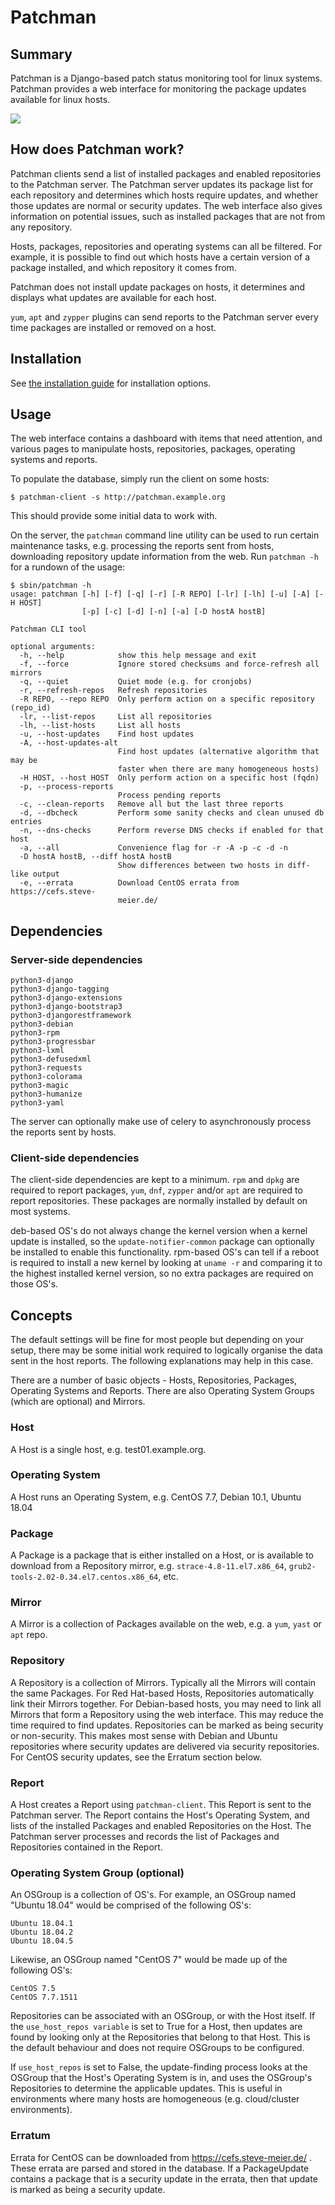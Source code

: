# Patchman


## Summary

Patchman is a Django-based patch status monitoring tool for linux systems.
Patchman provides a web interface for monitoring the package updates available
for linux hosts.

[![](https://raw.githubusercontent.com/furlongm/patchman/gh-pages/screenshots/dashboard.png)](https://github.com/furlongm/patchman/tree/gh-pages/screenshots)


## How does Patchman work?

Patchman clients send a list of installed packages and enabled repositories to
the Patchman server. The Patchman server updates its package list for each
repository and determines which hosts require updates, and whether those updates
are normal or security updates. The web interface also gives information on
potential issues, such as installed packages that are not from any repository.

Hosts, packages, repositories and operating systems can all be filtered. For
example, it is possible to find out which hosts have a certain version of a
package installed, and which repository it comes from.

Patchman does not install update packages on hosts, it determines and displays
what updates are available for each host.

`yum`, `apt` and `zypper` plugins can send reports to the Patchman server every
time packages are installed or removed on a host.


## Installation

See [the installation guide](https://github.com/furlongm/patchman/blob/master/INSTALL.md)
for installation options.


## Usage

The web interface contains a dashboard with items that need attention, and
various pages to manipulate hosts, repositories, packages, operating systems and
reports.

To populate the database, simply run the client on some hosts:

```shell
$ patchman-client -s http://patchman.example.org
```

This should provide some initial data to work with.

On the server, the `patchman` command line utility can be used to run certain
maintenance tasks, e.g. processing the reports sent from hosts, downloading
repository update information from the web. Run `patchman -h` for a rundown of
the usage:

```shell
$ sbin/patchman -h
usage: patchman [-h] [-f] [-q] [-r] [-R REPO] [-lr] [-lh] [-u] [-A] [-H HOST]
                [-p] [-c] [-d] [-n] [-a] [-D hostA hostB]

Patchman CLI tool

optional arguments:
  -h, --help            show this help message and exit
  -f, --force           Ignore stored checksums and force-refresh all mirrors
  -q, --quiet           Quiet mode (e.g. for cronjobs)
  -r, --refresh-repos   Refresh repositories
  -R REPO, --repo REPO  Only perform action on a specific repository (repo_id)
  -lr, --list-repos     List all repositories
  -lh, --list-hosts     List all hosts
  -u, --host-updates    Find host updates
  -A, --host-updates-alt
                        Find host updates (alternative algorithm that may be
                        faster when there are many homogeneous hosts)
  -H HOST, --host HOST  Only perform action on a specific host (fqdn)
  -p, --process-reports
                        Process pending reports
  -c, --clean-reports   Remove all but the last three reports
  -d, --dbcheck         Perform some sanity checks and clean unused db entries
  -n, --dns-checks      Perform reverse DNS checks if enabled for that host
  -a, --all             Convenience flag for -r -A -p -c -d -n
  -D hostA hostB, --diff hostA hostB
                        Show differences between two hosts in diff-like output
  -e, --errata          Download CentOS errata from https://cefs.steve-
                        meier.de/
```

## Dependencies

### Server-side dependencies


```
python3-django
python3-django-tagging
python3-django-extensions
python3-django-bootstrap3
python3-djangorestframework
python3-debian
python3-rpm
python3-progressbar
python3-lxml
python3-defusedxml
python3-requests
python3-colorama
python3-magic
python3-humanize
python3-yaml
```

The server can optionally make use of celery to asynchronously process the
reports sent by hosts.


### Client-side dependencies

The client-side dependencies are kept to a minimum. `rpm` and `dpkg` are
required to report packages, `yum`, `dnf`, `zypper` and/or `apt` are required
to report repositories. These packages are normally installed by default on
most systems.

deb-based OS's do not always change the kernel version when a kernel update is
installed, so the `update-notifier-common` package can optionally be installed
to enable this functionality. rpm-based OS's can tell if a reboot is required
to install a new kernel by looking at `uname -r` and comparing it to the
highest installed kernel version, so no extra packages are required on those
OS's.


## Concepts

The default settings will be fine for most people but depending on your setup,
there may be some initial work required to logically organise the data sent in
the host reports. The following explanations may help in this case.

There are a number of basic objects - Hosts, Repositories, Packages, Operating
Systems and Reports. There are also Operating System Groups (which are optional)
and Mirrors.

### Host
A Host is a single host, e.g. test01.example.org.

### Operating System
A Host runs an Operating System, e.g. CentOS 7.7, Debian 10.1, Ubuntu 18.04

### Package
A Package is a package that is either installed on a Host, or is available to
download from a Repository mirror, e.g. `strace-4.8-11.el7.x86_64`,
`grub2-tools-2.02-0.34.el7.centos.x86_64`, etc.

### Mirror
A Mirror is a collection of Packages available on the web, e.g. a `yum`, `yast`
or `apt` repo.

### Repository
A Repository is a collection of Mirrors. Typically all the Mirrors will contain
the same Packages. For Red Hat-based Hosts, Repositories automatically link
their Mirrors together. For Debian-based hosts, you may need to link all
Mirrors that form a Repository using the web interface. This may reduce the
time required to find updates. Repositories can be marked as being security or
non-security. This makes most sense with Debian and Ubuntu repositories where
security updates are delivered via security repositories. For CentOS security
updates, see the Erratum section below.

### Report
A Host creates a Report using `patchman-client`. This Report is sent to the
Patchman server. The Report contains the Host's Operating System, and lists
of the installed Packages and enabled Repositories on the Host. The Patchman
server processes and records the list of Packages and Repositories contained in
the Report.

### Operating System Group (optional)
An OSGroup is a collection of OS's. For example, an OSGroup named "Ubuntu 18.04"
would be comprised of the following OS's:

```
Ubuntu 18.04.1
Ubuntu 18.04.2
Ubuntu 18.04.5
```

Likewise, an OSGroup named "CentOS 7" would be made up of the following OS's:

```
CentOS 7.5
CentOS 7.7.1511
```

Repositories can be associated with an OSGroup, or with the Host itself. If the
`use_host_repos variable` is set to True for a Host, then updates are found by
looking only at the Repositories that belong to that Host. This is the default
behaviour and does not require OSGroups to be configured.

If `use_host_repos` is set to False, the update-finding process looks at the
OSGroup that the Host's Operating System is in, and uses the OSGroup's
Repositories to determine the applicable updates. This is useful in environments
where many hosts are homogeneous (e.g. cloud/cluster environments).

### Erratum
Errata for CentOS can be downloaded from https://cefs.steve-meier.de/ .
These errata are parsed and stored in the database. If a PackageUpdate
contains a package that is a security update in the errata, then that update is
marked as being a security update.
